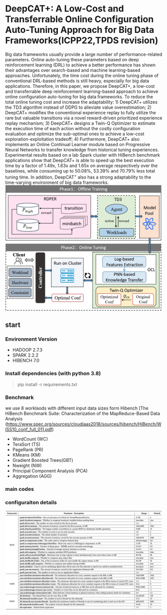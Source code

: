 # DeepCAT+: A Low-Cost and Transferrable Online Configuration Auto-Tuning Approach for Big Data Frameworks(ICPP22,TPDS revision)
Big data frameworks usually provide a large number of performance-related parameters. Online auto-tuning these parameters based on deep reinforcement learning (DRL) to achieve a better performance has shown their advantages over search-based and machine learning-based approaches. Unfortunately, the time cost during the online tuning phase of conventional DRL-based methods is still heavy, especially for big data applications. Therefore, in this paper, we propose DeepCAT+, a low-cost and transferrable deep reinforcement learning-based approach to achieve online configuration auto-tuning for big data frameworks. To reduce the total online tuning cost and increase the adaptability: 1) DeepCAT+ utilizes the TD3 algorithm instead of DDPG to alleviate value overestimation; 2) DeepCAT+ modifies the conventional experience replay to fully utilize the rare but valuable transitions via a novel reward-driven prioritized experience replay mechanism; 3) DeepCAT+ designs a Twin-Q Optimizer to estimate the execution time of each action without the costly configuration evaluation and optimize the sub-optimal ones to achieve a low-cost exploration-exploitation tradeoff; 4) Furthermore, DeepCAT+ also implements an Online Continual Learner module based on Progressive Neural Networks to transfer knowledge from historical tuning experiences. Experimental results based on a lab Spark cluster with HiBench benchmark applications show that DeepCAT+ is able to speed up the best execution time by a factor of 1.49x, 1.63x and 1.65x on average respectively over the baselines, while consuming up to 50.08%, 53.39% and 70.79% less total tuning time. In addition, DeepCAT$^+$ also has a strong adaptability to the time-varying environment of big data frameworks.
![system overview](https://github.com/wiluen/DeepCAT/blob/main/fig/overview.jpg)
## start

### Environment Version
- HADOOP 2.7.3
- SPARK 2.2.2
- HIBENCH 7.0

### Install dependencies (with python 3.8)
> pip install -r requirements.txt

### Benchmark
we use 8 worklaods with different input data sizes form Hibench [The HiBench Benchmark Suite: Characterization of the MapReduce-Based Data Analysis (https://www.spec.org/sources/cloudiaas2018/sources/hibench/HiBench/WISS10_conf_full_011.pdf)
- WordCount (WC)
- TeraSort (TS)
- PageRank (PR)
- KMeans (KM)
- Gradient Boosted Trees(GBT)
- Nweight (NW)
- Principal Component Analysis (PCA)
- Aggregation (AGG)
  
### main codes

### configuraiton details
![Description of the performance-critical parameters From Spark, YARN and HDFS](https://github.com/wiluen/DeepCAT/blob/main/fig/sparkconf.jpg)
